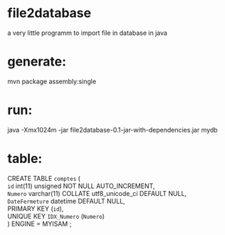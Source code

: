 file2database
=============

a very little programm to import file in database in java 

generate:
=========
mvn package assembly:single

run:
====
java -Xmx1024m -jar file2database-0.1-jar-with-dependencies.jar mydb

table:
======

CREATE TABLE `comptes` (                                                                                                           
       `id` int(11) unsigned NOT NULL AUTO_INCREMENT,                                                                                    
       `Numero` varchar(11) COLLATE utf8_unicode_ci DEFAULT NULL,                                                                       
       `DateFermeture` datetime DEFAULT NULL,                                                                                            
       PRIMARY KEY (`id`),                                                                                                              
       UNIQUE KEY `IDX_Numero` (`Numero`)                                                                                                  
    ) ENGINE = MYISAM   ;


